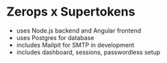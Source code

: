 # Zerops x Supertokens

- uses Node.js backend and Angular frontend
- uses Postgres for database
- includes Mailpit for SMTP in development
- includes dashboard, sessions, passwordless setup
